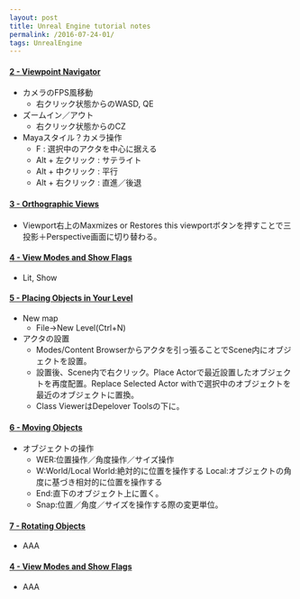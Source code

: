 ```yaml
---
layout: post
title: Unreal Engine tutorial notes
permalink: /2016-07-24-01/
tags: UnrealEngine
---
```


#### [2 - Viewpoint Navigator](https://www.youtube.com/watch?v=knI-XUbv2Wg)
+ カメラのFPS風移動
  - 右クリック状態からのWASD, QE
+ ズームイン／アウト
  - 右クリック状態からのCZ
+ Mayaスタイル？カメラ操作
  - F : 選択中のアクタを中心に据える
  - Alt + 左クリック : サテライト
  - Alt + 中クリック : 平行
  - Alt + 右クリック : 直進／後退

#### [3 - Orthographic Views](https://www.youtube.com/watch?v=7bIXDVEAhI0)
+ Viewport右上のMaxmizes or Restores this viewportボタンを押すことで三投影＋Perspective画面に切り替わる。

#### [4 - View Modes and Show Flags](https://www.youtube.com/watch?v=kFibDtlOXgQ)
+ Lit, Show

#### [5 - Placing Objects in Your Level](https://www.youtube.com/watch?v=yCiaulXn3KE)
+ New map
  - File->New Level(Ctrl+N)
+ アクタの設置
  - Modes/Content Browserからアクタを引っ張ることでScene内にオブジェクトを設置。
  - 設置後、Scene内で右クリック。Place Actorで最近設置したオブジェクトを再度配置。Replace Selected Actor withで選択中のオブジェクトを最近のオブジェクトに置換。
  - Class ViewerはDepelover Toolsの下に。

#### [6 - Moving Objects](https://www.youtube.com/watch?v=TfxeC_UX_Ko)
+ オブジェクトの操作
  - WER:位置操作／角度操作／サイズ操作
  - W:World/Local World:絶対的に位置を操作する Local:オブジェクトの角度に基づき相対的に位置を操作する
  - End:直下のオブジェクト上に置く。
  - Snap:位置／角度／サイズを操作する際の変更単位。

#### [7 - Rotating Objects](https://www.youtube.com/watch?v=KQ1zuL2PWtk)
+ AAA

#### [4 - View Modes and Show Flags]()
+ AAA

